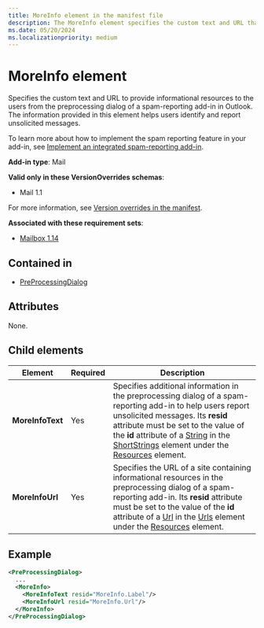 ```yaml
---
title: MoreInfo element in the manifest file
description: The MoreInfo element specifies the custom text and URL that direct users to informational resources from the preprocessing dialog of a spam-reporting add-in in Outlook.
ms.date: 05/20/2024
ms.localizationpriority: medium
---
```


# MoreInfo element

Specifies the custom text and URL to provide informational resources to the users from the preprocessing dialog of a spam-reporting add-in in Outlook. The information provided in this element helps users identify and report unsolicited messages.

To learn more about how to implement the spam reporting feature in your add-in, see [Implement an integrated spam-reporting add-in](/office/dev/add-ins/outlook/spam-reporting).

**Add-in type**: Mail

**Valid only in these VersionOverrides schemas**:

- Mail 1.1

For more information, see [Version overrides in the manifest](/office/dev/add-ins/develop/add-in-manifests#version-overrides-in-the-manifest).

**Associated with these requirement sets**:

- [Mailbox 1.14](../requirement-sets/outlook/requirement-set-1.14/outlook-requirement-set-1.14.md)

## Contained in

- [PreProcessingDialog](preprocessingdialog.md)

## Attributes

None.

## Child elements

| Element | Required | Description |
| ------- | ------- | -------|
| **MoreInfoText** | Yes | Specifies additional information in the preprocessing dialog of a spam-reporting add-in to help users report unsolicited messages. Its **resid** attribute must be set to the value of the **id** attribute of a [String](string.md) in the [ShortStrings](shortstrings.md) element under the [Resources](resources.md) element. |
| **MoreInfoUrl** | Yes | Specifies the URL of a site containing informational resources in the preprocessing dialog of a spam-reporting add-in. Its **resid** attribute must be set to the value of the **id** attribute of a [Url](url.md) in the [Urls](urls.md) element under the [Resources](resources.md) element. |

## Example

```xml
<PreProcessingDialog>
  ...
  <MoreInfo>
    <MoreInfoText resid="MoreInfo.Label"/>
    <MoreInfoUrl resid="MoreInfo.Url"/>
  </MoreInfo>
</PreProcessingDialog>
```
